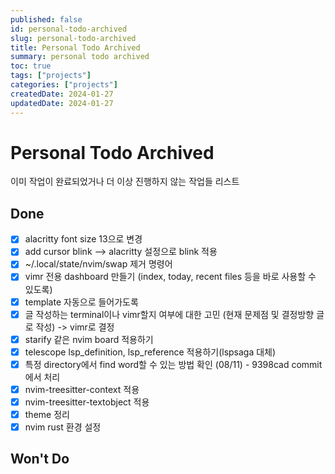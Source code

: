 ```yaml
---
published: false
id: personal-todo-archived
slug: personal-todo-archived
title: Personal Todo Archived
summary: personal todo archived
toc: true
tags: ["projects"]
categories: ["projects"]
createdDate: 2024-01-27
updatedDate: 2024-01-27
---
```


# Personal Todo Archived

이미 작업이 완료되었거나 더 이상 진행하지 않는 작업들 리스트

## Done
- [X] alacritty font size 13으로 변경
- [X] add cursor blink --> alacritty 설정으로 blink 적용
- [X] ~/.local/state/nvim/swap 제거 명령어
- [X] vimr 전용 dashboard 만들기 (index, today, recent files 등을 바로 사용할 수 있도록)
- [X] template 자동으로 들어가도록
- [X] 글 작성하는 terminal이나 vimr할지 여부에 대한 고민 (현재 문제점 및 결정방향 글로 작성) -> vimr로 결정
- [X] starify 같은 nvim board 적용하기
- [X] telescope lsp_definition, lsp_reference 적용하기(lspsaga 대체)
- [X] 특정 directory에서 find word할 수 있는 방법 확인 (08/11) - 9398cad commit에서 처리
- [X] nvim-treesitter-context 적용
- [X] nvim-treesitter-textobject 적용
- [X] theme 정리
- [X] nvim rust 환경 설정

## Won't Do
